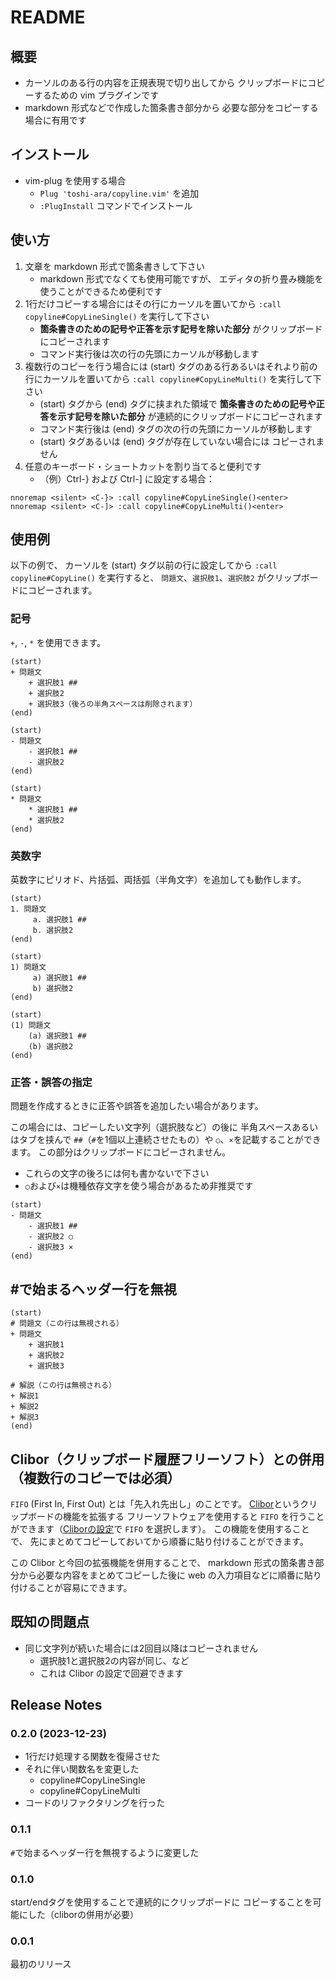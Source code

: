 # README

## 概要

+ カーソルのある行の内容を正規表現で切り出してから
  クリップボードにコピーするための vim プラグインです
+ markdown 形式などで作成した箇条書き部分から
  必要な部分をコピーする場合に有用です

## インストール

+ vim-plug を使用する場合
    + `Plug 'toshi-ara/copyline.vim'` を追加
    + `:PlugInstall` コマンドでインストール

## 使い方

1. 文章を markdown 形式で箇条書きして下さい
    + markdown 形式でなくても使用可能ですが、
      エディタの折り畳み機能を使うことができるため便利です
1. 1行だけコピーする場合にはその行にカーソルを置いてから
    `:call copyline#CopyLineSingle()` を実行して下さい
    +  **箇条書きのための記号や正答を示す記号を除いた部分**
       がクリップボードにコピーされます
    + コマンド実行後は次の行の先頭にカーソルが移動します
1. 複数行のコピーを行う場合には
   (start) タグのある行あるいはそれより前の行にカーソルを置いてから
    `:call copyline#CopyLineMulti()` を実行して下さい
    +  (start) タグから (end) タグに挟まれた領域で
       **箇条書きのための記号や正答を示す記号を除いた部分**
       が連続的にクリップボードにコピーされます
    + コマンド実行後は (end) タグの次の行の先頭にカーソルが移動します
    + (start) タグあるいは (end) タグが存在していない場合には
      コピーされません
1. 任意のキーボード・ショートカットを割り当てると便利です
    + （例）Ctrl-} および Ctrl-] に設定する場合：
```
nnoremap <silent> <C-}> :call copyline#CopyLineSingle()<enter>
nnoremap <silent> <C-]> :call copyline#CopyLineMulti()<enter>
```

## 使用例

以下の例で、
カーソルを (start) タグ以前の行に設定してから
`:call copyline#CopyLine()` を実行すると、
`問題文`、`選択肢1`、`選択肢2` がクリップボードにコピーされます。

### 記号

`+`, `-`, `*` を使用できます。

```
(start)
+ 問題文
    + 選択肢1 ##
    + 選択肢2
    + 選択肢3（後ろの半角スペースは削除されます）    
(end)
```

```
(start)
- 問題文
    - 選択肢1 ##
    - 選択肢2
(end)
```

```
(start)
* 問題文
    * 選択肢1 ##
    * 選択肢2
(end)
```

### 英数字

英数字にピリオド、片括弧、両括弧（半角文字）を追加しても動作します。

```
(start)
1. 問題文
     a. 選択肢1 ##
     b. 選択肢2
(end)
```

```
(start)
1) 問題文
     a) 選択肢1 ##
     b) 選択肢2
(end)
```

```
(start)
(1) 問題文
    (a) 選択肢1 ##
    (b) 選択肢2
(end)
```

### 正答・誤答の指定

問題を作成するときに正答や誤答を追加したい場合があります。

この場合には、コピーしたい文字列（選択肢など）の後に
半角スペースあるいはタブを挟んで
`##`（`#`を1個以上連続させたもの）や
`○`、`×`を記載することができます。
この部分はクリップボードにコピーされません。

+ これらの文字の後ろには何も書かないで下さい
+ `○`および`×`は機種依存文字を使う場合があるため非推奨です

```
(start)
- 問題文
    - 選択肢1 ##
    - 選択肢2 ○
    - 選択肢3 ×
(end)
```

## #で始まるヘッダー行を無視

```
(start)
# 問題文（この行は無視される）
+ 問題文
    + 選択肢1
    + 選択肢2
    + 選択肢3

# 解説（この行は無視される）
+ 解説1
+ 解説2
+ 解説3
(end)
```


## Clibor（クリップボード履歴フリーソフト）との併用（複数行のコピーでは必須）

`FIFO` (First In, First Out) とは「先入れ先出し」のことです。
[Clibor][clibor_URL]というクリップボードの機能を拡張する
フリーソフトウェアを使用すると
`FIFO` を行うことができます（[Cliborの設定][clibor_FIDO_LIFO]で `FIFO` を選択します）。
この機能を使用することで、
先にまとめてコピーしておいてから順番に貼り付けることができます。

この Clibor と今回の拡張機能を併用することで、
markdown 形式の箇条書き部分から必要な内容をまとめてコピーした後に
web の入力項目などに順番に貼り付けることが容易にできます。

[clibor_URL]:https://chigusa-web.com/
[clibor_FIDO_LIFO]: https://chigusa-web.com/clibor/fifo-lifo/


## 既知の問題点

+ 同じ文字列が続いた場合には2回目以降はコピーされません
    + 選択肢1と選択肢2の内容が同じ、など 
    + これは Clibor の設定で回避できます


## Release Notes
### 0.2.0 (2023-12-23)
- 1行だけ処理する関数を復帰させた
- それに伴い関数名を変更した
    - copyline#CopyLineSingle
    - copyline#CopyLineMulti
- コードのリファクタリングを行った

### 0.1.1
`#`で始まるヘッダー行を無視するように変更した

### 0.1.0
start/endタグを使用することで連続的にクリップボードに
コピーすることを可能にした（cliborの併用が必要）

### 0.0.1
最初のリリース
